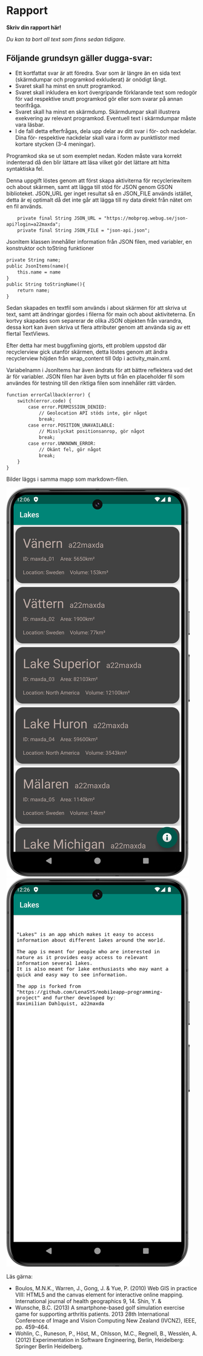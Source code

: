
# Rapport

**Skriv din rapport här!**

_Du kan ta bort all text som finns sedan tidigare_.

## Följande grundsyn gäller dugga-svar:

- Ett kortfattat svar är att föredra. Svar som är längre än en sida text (skärmdumpar och programkod exkluderat) är onödigt långt.
- Svaret skall ha minst en snutt programkod.
- Svaret skall inkludera en kort övergripande förklarande text som redogör för vad respektive snutt programkod gör eller som svarar på annan teorifråga.
- Svaret skall ha minst en skärmdump. Skärmdumpar skall illustrera exekvering av relevant programkod. Eventuell text i skärmdumpar måste vara läsbar.
- I de fall detta efterfrågas, dela upp delar av ditt svar i för- och nackdelar. Dina för- respektive nackdelar skall vara i form av punktlistor med kortare stycken (3-4 meningar).

Programkod ska se ut som exemplet nedan. Koden måste vara korrekt indenterad då den blir lättare att läsa vilket gör det lättare att hitta syntaktiska fel.

Denna uppgift löstes genom att först skapa aktiviterna för recycleriewitem och about skärmen,
samt att lägga till stöd för JSON genom GSON biblioteket.
JSON_URL ger inget resultat så en JSON_FILE används istället, detta är ej optimalt då det inte går att
lägga till ny data direkt från nätet om en fil används.

```
    private final String JSON_URL = "https://mobprog.webug.se/json-api?login=a22maxda";
    private final String JSON_FILE = "json-api.json";
```

JsonItem klassen innehåller information från JSON filen, med variabler, en konstruktor och toString funktioner

```
private String name;
public JsonItems(name){
    this.name = name
}
public String toStringName(){
    return name;
}
```

Sedan skapades en textfil som används i about skärmen för att skriva ut text, samt att ändringar gjordes i  filerna för main och about aktiviteterna.
En kortvy skapades som separerar de olika JSON objekten från varandra, dessa kort kan även skriva ut flera attributer genom att använda sig av ett flertal TextViews.

Efter detta har mest buggfixning gjorts, ett problem uppstod där recyclerview gick utanför skärmen, detta löstes genom att ändra recyclerview höjden
från wrap_content till 0dp i activity_main.xml.

Variabelnamn i JsonItems har även ändrats för att bättre reflektera vad det är för variabler.
JSON filen har även bytts ut från en placeholder fil som användes för testning till den riktiga filen som innehåller rätt värden.

```
function errorCallback(error) {
    switch(error.code) {
        case error.PERMISSION_DENIED:
            // Geolocation API stöds inte, gör något
            break;
        case error.POSITION_UNAVAILABLE:
            // Misslyckat positionsanrop, gör något
            break;
        case error.UNKNOWN_ERROR:
            // Okänt fel, gör något
            break;
    }
}
```

Bilder läggs i samma mapp som markdown-filen.

![](Home-Screen.png)
![](About-Screen.png)

Läs gärna:

- Boulos, M.N.K., Warren, J., Gong, J. & Yue, P. (2010) Web GIS in practice VIII: HTML5 and the canvas element for interactive online mapping. International journal of health geographics 9, 14. Shin, Y. &
- Wunsche, B.C. (2013) A smartphone-based golf simulation exercise game for supporting arthritis patients. 2013 28th International Conference of Image and Vision Computing New Zealand (IVCNZ), IEEE, pp. 459–464.
- Wohlin, C., Runeson, P., Höst, M., Ohlsson, M.C., Regnell, B., Wesslén, A. (2012) Experimentation in Software Engineering, Berlin, Heidelberg: Springer Berlin Heidelberg.
